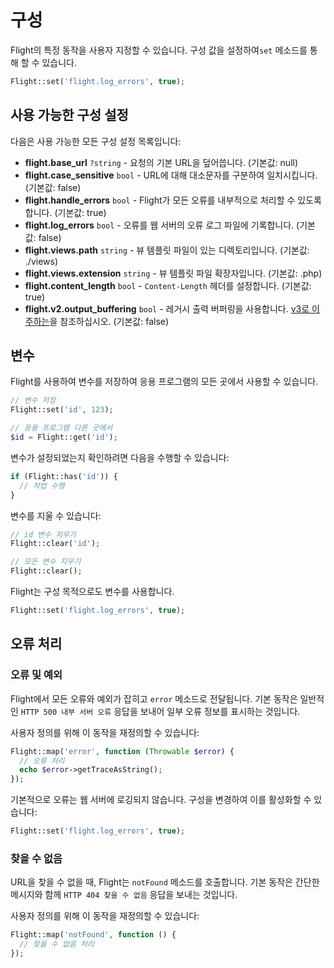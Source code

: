 # 구성

Flight의 특정 동작을 사용자 지정할 수 있습니다. 구성 값을 설정하여`set` 메소드를 통해 할 수 있습니다.

```php
Flight::set('flight.log_errors', true);
```

## 사용 가능한 구성 설정

다음은 사용 가능한 모든 구성 설정 목록입니다:

- **flight.base_url** `?string` - 요청의 기본 URL을 덮어씁니다. (기본값: null)
- **flight.case_sensitive** `bool` - URL에 대해 대소문자를 구분하여 일치시킵니다. (기본값: false)
- **flight.handle_errors** `bool` - Flight가 모든 오류를 내부적으로 처리할 수 있도록 합니다. (기본값: true)
- **flight.log_errors** `bool` - 오류를 웹 서버의 오류 로그 파일에 기록합니다. (기본값: false)
- **flight.views.path** `string` - 뷰 템플릿 파일이 있는 디렉토리입니다. (기본값: ./views)
- **flight.views.extension** `string` - 뷰 템플릿 파일 확장자입니다. (기본값: .php)
- **flight.content_length** `bool` - `Content-Length` 헤더를 설정합니다. (기본값: true)
- **flight.v2.output_buffering** `bool` - 레거시 출력 버퍼링을 사용합니다. [v3로 이주하는](migrating-to-v3)을 참조하십시오. (기본값: false)

## 변수

Flight를 사용하여 변수를 저장하여 응용 프로그램의 모든 곳에서 사용할 수 있습니다.

```php
// 변수 저장
Flight::set('id', 123);

// 응용 프로그램 다른 곳에서
$id = Flight::get('id');
```

변수가 설정되었는지 확인하려면 다음을 수행할 수 있습니다:

```php
if (Flight::has('id')) {
  // 작업 수행
}
```

변수를 지울 수 있습니다:

```php
// id 변수 지우기
Flight::clear('id');

// 모든 변수 지우기
Flight::clear();
```

Flight는 구성 목적으로도 변수를 사용합니다.

```php
Flight::set('flight.log_errors', true);
```

## 오류 처리

### 오류 및 예외

Flight에서 모든 오류와 예외가 잡히고 `error` 메소드로 전달됩니다. 기본 동작은 일반적인 `HTTP 500 내부 서버 오류` 응답을 보내어 일부 오류 정보를 표시하는 것입니다.

사용자 정의를 위해 이 동작을 재정의할 수 있습니다:

```php
Flight::map('error', function (Throwable $error) {
  // 오류 처리
  echo $error->getTraceAsString();
});
```

기본적으로 오류는 웹 서버에 로깅되지 않습니다. 구성을 변경하여 이를 활성화할 수 있습니다:

```php
Flight::set('flight.log_errors', true);
```

### 찾을 수 없음

URL을 찾을 수 없을 때, Flight는 `notFound` 메소드를 호출합니다. 기본 동작은 간단한 메시지와 함께 `HTTP 404 찾을 수 없음` 응답을 보내는 것입니다.

사용자 정의를 위해 이 동작을 재정의할 수 있습니다:

```php
Flight::map('notFound', function () {
  // 찾을 수 없음 처리
});
```